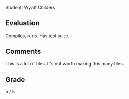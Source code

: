 
Student: Wyatt Childers

## Evaluation

Compiles, runs. Has test suite.

## Comments

This is a lot of files. It's not worth making this many files.


## Grade

5 / 5

